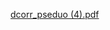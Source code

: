 [dcorr_pseduo (4).pdf](https://github.com/NeuroDataDesign/hyppo-2021-2022/files/7299305/dcorr_pseduo.4.pdf)
